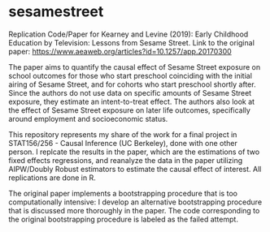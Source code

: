 # sesamestreet
Replication Code/Paper for Kearney and Levine (2019): Early Childhood Education by Television: Lessons from Sesame Street. Link to the original paper: https://www.aeaweb.org/articles?id=10.1257/app.20170300

The paper aims to quantify the causal effect of Sesame Street exposure on school outcomes for those who start preschool coinciding with the initial airing of Sesame Street, and for cohorts who start preschool shortly after. Since the authors do not use data on specific amounts of Sesame Street exposure, they estimate an intent-to-treat effect. The authors also look at the effect of Sesame Street exposure on later life outcomes, specifically around employment and socioeconomic status.

This repository represents my share of the work for a final project in STAT156/256 - Causal Inference (UC Berkeley), done with one other person. I replcate the results in the paper, which are the estimations of two fixed effects regressions, and reanalyze the data in the paper utilizing AIPW/Doubly Robust estimators to estimate the causal effect of interest. All replications are done in R. 

The original paper implements a bootstrapping procedure that is too computationally intensive: I develop an alternative bootstrapping procedure that is discussed more thoroughly in the paper. The code corresponding to the original bootstrapping procedure is labeled as the failed attempt. 
